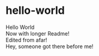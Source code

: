 # hello-world
Hello World<br>
Now with longer Readme!<br>
Edited from afar!<br>
Hey, someone got there before me!